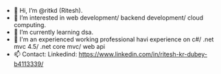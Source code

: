 - 👋 Hi, I’m @ritkd (Ritesh).
- 👀 I’m interested in web development/ backend development/ cloud computing.
- 🌱 I’m currently learning dsa.
- 💞️ I'm an experienced working professional havi experience on c#/ .net mvc 4.5/ .net core mvc/ web api  
- 📫 Contact: Linkedind: https://www.linkedin.com/in/ritesh-kr-dubey-b4113339/
<!---
ritkd/ritkd is a ✨ special ✨ repository because its `README.md` (this file) appears on your GitHub profile.
You can click the Preview link to take a look at your changes.
--->
